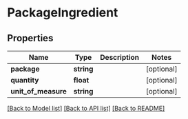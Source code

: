 # PackageIngredient

## Properties
Name | Type | Description | Notes
------------ | ------------- | ------------- | -------------
**package** | **string** |  | [optional] 
**quantity** | **float** |  | [optional] 
**unit_of_measure** | **string** |  | [optional] 

[[Back to Model list]](../../README.md#documentation-for-models) [[Back to API list]](../../README.md#documentation-for-api-endpoints) [[Back to README]](../../README.md)

